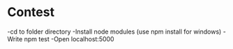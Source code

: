 # Contest
-cd to folder directory
-Install node modules (use npm install for windows)
-Write npm test
-Open localhost:5000
